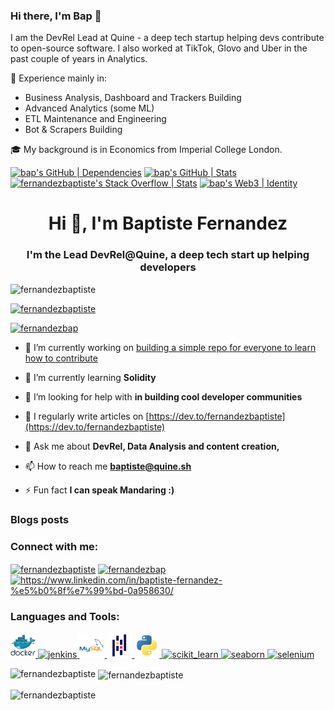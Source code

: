 ### Hi there, I'm Bap 👋

I am the DevRel Lead at Quine - a deep tech startup helping devs contribute to open-source software. 
I also worked at TikTok, Glovo and Uber in the past couple of years in Analytics. 

💽 Experience mainly in: 
- Business Analysis, Dashboard and Trackers Building
- Advanced Analytics (some ML)
- ETL Maintenance and Engineering
- Bot & Scrapers Building

🎓 My background is in Economics from Imperial College London. 

[![bap's GitHub | Dependencies](https://stats.quine.sh/bap/dependencies?theme=dark)](https://quine.sh?utm_source=widgets&utm_campaign=bap)
[![bap's GitHub | Stats](https://stats.quine.sh/bap/github?theme=light)](https://quine.sh)
[![fernandezbaptiste's Stack Overflow | Stats](https://stats-dev.quine.sh/fernandezbaptiste/stack-overflow?theme=dark)](https://dev.quine.sh?utm_source=widgets&utm_campaign=fernandezbaptiste)
[![bap's Web3 | Identity](https://stats.quine.sh/bap/web3?theme=dark)](https://quine.sh)



<h1 align="center">Hi 👋, I'm Baptiste Fernandez</h1>
<h3 align="center">I'm the Lead DevRel@Quine, a deep tech start up helping developers</h3>

<p align="left"> <img src="https://komarev.com/ghpvc/?username=fernandezbaptiste&label=Profile%20views&color=0e75b6&style=flat" alt="fernandezbaptiste" /> </p>

<p align="left"> <a href="https://github.com/ryo-ma/github-profile-trophy"><img src="https://github-profile-trophy.vercel.app/?username=fernandezbaptiste" alt="fernandezbaptiste" /></a> </p>

<p align="left"> <a href="https://twitter.com/fernandezbap" target="blank"><img src="https://img.shields.io/twitter/follow/fernandezbap?logo=twitter&style=for-the-badge" alt="fernandezbap" /></a> </p>

- 🔭 I’m currently working on [building a simple repo for everyone to learn how to contribute](https://github.com/quine-sh/Your-First-Contribution)

- 🌱 I’m currently learning **Solidity**

- 🤝 I’m looking for help with **in building cool developer communities**

- 📝 I regularly write articles on [https://dev.to/fernandezbaptiste](https://dev.to/fernandezbaptiste)

- 💬 Ask me about **DevRel, Data Analysis and content creation,**

- 📫 How to reach me **baptiste@quine.sh**

- ⚡ Fun fact **I can speak Mandaring :)**

### Blogs posts
<!-- BLOG-POST-LIST:START -->
<!-- BLOG-POST-LIST:END -->

<h3 align="left">Connect with me:</h3>
<p align="left">
<a href="https://dev.to/fernandezbaptiste" target="blank"><img align="center" src="https://raw.githubusercontent.com/rahuldkjain/github-profile-readme-generator/master/src/images/icons/Social/devto.svg" alt="fernandezbaptiste" height="30" width="40" /></a>
<a href="https://twitter.com/fernandezbap" target="blank"><img align="center" src="https://raw.githubusercontent.com/rahuldkjain/github-profile-readme-generator/master/src/images/icons/Social/twitter.svg" alt="fernandezbap" height="30" width="40" /></a>
<a href="https://linkedin.com/in/https://www.linkedin.com/in/baptiste-fernandez-%e5%b0%8f%e7%99%bd-0a958630/" target="blank"><img align="center" src="https://raw.githubusercontent.com/rahuldkjain/github-profile-readme-generator/master/src/images/icons/Social/linked-in-alt.svg" alt="https://www.linkedin.com/in/baptiste-fernandez-%e5%b0%8f%e7%99%bd-0a958630/" height="30" width="40" /></a>
</p>

<h3 align="left">Languages and Tools:</h3>
<p align="left"> <a href="https://www.docker.com/" target="_blank" rel="noreferrer"> <img src="https://raw.githubusercontent.com/devicons/devicon/master/icons/docker/docker-original-wordmark.svg" alt="docker" width="40" height="40"/> </a> <a href="https://www.jenkins.io" target="_blank" rel="noreferrer"> <img src="https://www.vectorlogo.zone/logos/jenkins/jenkins-icon.svg" alt="jenkins" width="40" height="40"/> </a> <a href="https://www.mysql.com/" target="_blank" rel="noreferrer"> <img src="https://raw.githubusercontent.com/devicons/devicon/master/icons/mysql/mysql-original-wordmark.svg" alt="mysql" width="40" height="40"/> </a> <a href="https://pandas.pydata.org/" target="_blank" rel="noreferrer"> <img src="https://raw.githubusercontent.com/devicons/devicon/2ae2a900d2f041da66e950e4d48052658d850630/icons/pandas/pandas-original.svg" alt="pandas" width="40" height="40"/> </a> <a href="https://www.python.org" target="_blank" rel="noreferrer"> <img src="https://raw.githubusercontent.com/devicons/devicon/master/icons/python/python-original.svg" alt="python" width="40" height="40"/> </a> <a href="https://scikit-learn.org/" target="_blank" rel="noreferrer"> <img src="https://upload.wikimedia.org/wikipedia/commons/0/05/Scikit_learn_logo_small.svg" alt="scikit_learn" width="40" height="40"/> </a> <a href="https://seaborn.pydata.org/" target="_blank" rel="noreferrer"> <img src="https://seaborn.pydata.org/_images/logo-mark-lightbg.svg" alt="seaborn" width="40" height="40"/> </a> <a href="https://www.selenium.dev" target="_blank" rel="noreferrer"> <img src="https://raw.githubusercontent.com/detain/svg-logos/780f25886640cef088af994181646db2f6b1a3f8/svg/selenium-logo.svg" alt="selenium" width="40" height="40"/> </a> </p>

<p><img align="left" src="https://github-readme-stats.vercel.app/api/top-langs?username=fernandezbaptiste&show_icons=true&locale=en&layout=compact" alt="fernandezbaptiste" /></p>

<p>&nbsp;<img align="center" src="https://github-readme-stats.vercel.app/api?username=fernandezbaptiste&show_icons=true&locale=en" alt="fernandezbaptiste" /></p>

<p><img align="center" src="https://github-readme-streak-stats.herokuapp.com/?user=fernandezbaptiste&" alt="fernandezbaptiste" /></p>
